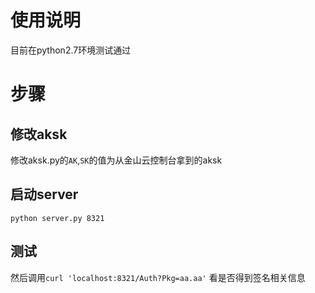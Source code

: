 # 使用说明

目前在python2.7环境测试通过


# 步骤
 
## 修改aksk

修改aksk.py的`AK`,`SK`的值为从金山云控制台拿到的aksk


## 启动server

```
python server.py 8321
```

## 测试


然后调用`curl 'localhost:8321/Auth?Pkg=aa.aa'` 看是否得到签名相关信息
